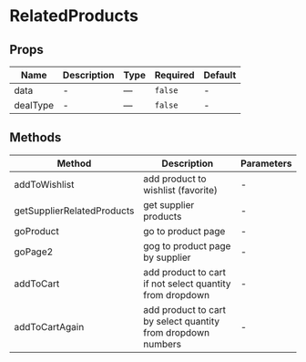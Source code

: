 # RelatedProducts

## Props

<!-- @vuese:RelatedProducts:props:start -->
|Name|Description|Type|Required|Default|
|---|---|---|---|---|
|data|-|—|`false`|-|
|dealType|-|—|`false`|-|

<!-- @vuese:RelatedProducts:props:end -->


## Methods

<!-- @vuese:RelatedProducts:methods:start -->
|Method|Description|Parameters|
|---|---|---|
|addToWishlist|add product to wishlist (favorite)|-|
|getSupplierRelatedProducts|get supplier products|-|
|goProduct|go to product page|-|
|goPage2|gog to product page by supplier|-|
|addToCart|add product to cart if not select quantity from dropdown|-|
|addToCartAgain|add product to cart by select quantity from dropdown numbers|-|

<!-- @vuese:RelatedProducts:methods:end -->


